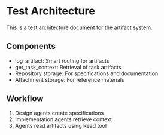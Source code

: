# Test Architecture

This is a test architecture document for the artifact system.

## Components

- log_artifact: Smart routing for artifacts
- get_task_context: Retrieval of task artifacts
- Repository storage: For specifications and documentation
- Attachment storage: For reference materials

## Workflow

1. Design agents create specifications
2. Implementation agents retrieve context
3. Agents read artifacts using Read tool
